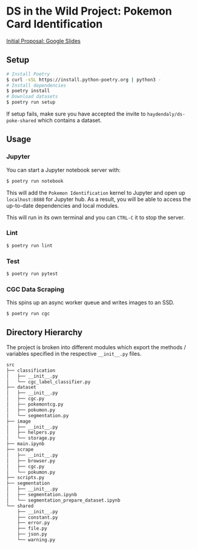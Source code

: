 # DS in the Wild Project: Pokemon Card Identification

[Initial Proposal: Google Slides](https://docs.google.com/presentation/d/1t7WQ5hytdsKvZk0Yyzdm0pFz0CW3NU4ZImZ9vTHxLuE/edit?usp=sharing)

## Setup

```sh
# Install Poetry
$ curl -sSL https://install.python-poetry.org | python3 -
# Install dependencies
$ poetry install
# Download datasets
$ poetry run setup
```

If setup fails, make sure you have accepted the invite to `haydendaly/ds-poke-shared` which contains a dataset.

## Usage

### Jupyter

You can start a Jupyter notebook server with:

```sh
$ poetry run notebook
```

This will add the `Pokemon Identification` kernel to Jupyter and open up `localhost:8888` for Jupyter hub. As a result, you will be able to access the up-to-date dependencies and local modules.

This will run in its own terminal and you can `CTRL-C` it to stop the server.

### Lint

```sh
$ poetry run lint
```

### Test

```sh
$ poetry run pytest
```

### CGC Data Scraping

This spins up an async worker queue and writes images to an SSD.

```sh
$ poetry run cgc
```

## Directory Hierarchy

The project is broken into different modules which export the methods / variables specified in the respective `__init__.py` files.

```sh
src
├── classification
│   ├── __init__.py
│   └── cgc_label_classifier.py
├── dataset
│   ├── __init__.py
│   ├── cgc.py
│   ├── pokemontcg.py
│   ├── pokumon.py
│   └── segmentation.py
├── image
│   ├── __init__.py
│   ├── helpers.py
│   └── storage.py
├── main.ipynb
├── scrape
│   ├── __init__.py
│   ├── browser.py
│   ├── cgc.py
│   └── pokumon.py
├── scripts.py
├── segmentation
│   ├── __init__.py
│   ├── segmentation.ipynb
│   └── segmentation_prepare_dataset.ipynb
└── shared
    ├── __init__.py
    ├── constant.py
    ├── error.py
    ├── file.py
    ├── json.py
    └── warning.py
```
